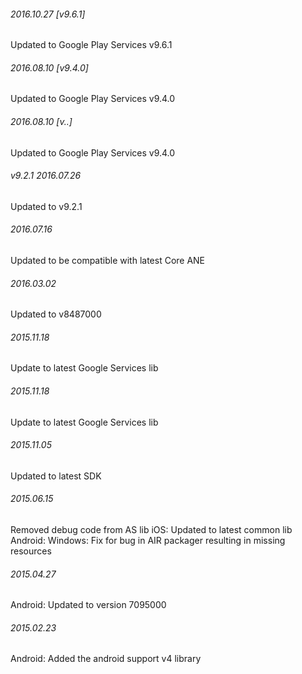

###### 2016.10.27 [v9.6.1]

Updated to Google Play Services v9.6.1


###### 2016.08.10 [v9.4.0]

Updated to Google Play Services v9.4.0


###### 2016.08.10 [v..]

Updated to Google Play Services v9.4.0


###### v9.2.1 2016.07.26

Updated to v9.2.1


######  2016.07.16

Updated to be compatible with latest Core ANE


###### 2016.03.02

Updated to v8487000



###### 2015.11.18

Update to latest Google Services lib


###### 2015.11.18

Update to latest Google Services lib


###### 2015.11.05

Updated to latest SDK


###### 2015.06.15

Removed debug code from AS lib
iOS: Updated to latest common lib
Android: Windows: Fix for bug in AIR packager resulting in missing resources


###### 2015.04.27

Android: Updated to version 7095000


###### 2015.02.23

Android: Added the android support v4 library
